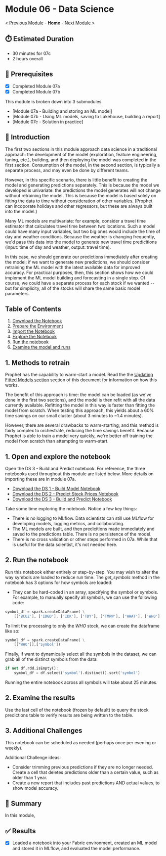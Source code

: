 # Module 06 - Data Science

[< Previous Module](../modules/module07b.md) - **[Home](../README.md)** - [Next Module >](./module10.md)

## :stopwatch: Estimated Duration

* 30 minutes for 07c
* 2 hours overall

## :thinking: Prerequisites

- [x] Completed Module 07a
- [x] Completed Module 07b

This module is broken down into 3 submodules.
* [Module 07a - Building and storing an ML model]
* [Module 07b - Using ML models, saving to Lakehouse, building a report]
* [Module 07c - Solution in practice]

## :loudspeaker: Introduction

The first two sections in this module approach data science in a traditional approach: the development of the model (exploration, feature engineering, tuning, etc.), building, and then deploying the model was completed in the first section. Consumption of the model, in the second section, is typically a separate process, and may even be done by different teams.

However, in this specific scenario, there is little benefit to creating the model and generating predictions separately. This is because the model we developed is univariate: the predictions the model generates will not change without retraining the model. This is because the model is based solely on fitting the data to time without consideration of other variables. (Prophet can incoporate holidays and other regressors, but these are always built into the model.)

Many ML models are multivariate: for example, consider a travel time estimator that calculates travel time between two locations. Such a model could have many input variables, but two big ones would include the time of day and weather conditions. Because the weather is changing frequently, we'd pass this data into the model to generate new travel time predicitions (input: time of day and weather, output: travel time).

In this case, we should generate our predictions immediately after creating the model; if we want to generate new predictions, we should consider retraining the ML model with the latest available data for improved accuracy. For practical purposes, then, this section shows how we could implement the ML model building and forecasting in a single step. Of course, we could have a separate process for each stock if we wanted -- but for simplicity, all of the stocks will share the same basic model parameters.

## Table of Contents

1. [Download the Notebook](#1-download-the-notebook)
2. [Prepare the Environment](#2-prepare-the-environment)
3. [Import the Notebook](#3-import-the-notebook)
4. [Explore the Notebook](#4-explore-the-notebook)
5. [Run the notebook](#5-run-the-notebook)
6. [Examine the model and runs](#6-examine-the-model-and-runs)

## 1. Methods to retrain

Prophet has the capability to warm-start a model. Read the the [Updating Fitted Models section](https://facebook.github.io/prophet/docs/additional_topics.html) section of this document for information on how this works. 

The benefit of this approach is time: the model can be loaded (as we've done in the first two sections), and the model is then refit with all the data currently available. Refitting the model in this way is faster than fitting the model from scratch. When testing this approach, this yields about a 60% time savings on our small cluster (about 3 minutes to ~1.4 minutes). 

However, there are several drawbacks to warm-starting; and this method is fairly complex to orchestrate, reducing the time savings benefit. Because Prophet is able to train a model very quickly, we're better off training the model from scratch than attempting to warm-start.

## 1. Open and explore the notebook

Open the DS 3 - Build and Predict notebook. For reference, the three notebooks used throughout this module are listed below. More details on importing these are in module 07a.

* [Download the DS 1 - Build Model Notebook](<../resources/module07/DS 1 - Build Model.ipynb>)
* [Download the DS 2 - Predict Stock Prices Notebook](<../resources/module07/DS 2 - Predict Stock Prices.ipynb>)
* [Download the DS 3 - Build and Predict Notebook](<../resources/module07/DS 3 - Build and Predict.ipynb>)

Take some time exploring the notebook. Notice a few key things:

* There is no logging to MLflow. Data scientists can still use MLflow for developing models, logging metrics, and collaborating. 
* The ML models are built, and then predicitions made immediately and saved to the predictions table. There is no persistence of the model.
* There is no cross validation or other steps performed in 07a. While that is useful for the data scientist, it's not needed here.

## 2. Run the notebook

Run this notebook either entirely or step-by-step. You may wish to alter the way symbols are loaded to reduce run time. The *get_symbols* method in the notebook has 3 options for how symbols are loaded:

* They can be hard-coded in an array, specifying the symbol or symbols. For example, to manually specify all symbols, we can use the following code:

```python
symbol_df = spark.createDataFrame( \
    [['BCUZ'], ['IDGD'], ['IDK'], ['TDY'], ['TMRW'], ['WHAT'], ['WHO'], ['WHY']],['Symbol'])
```

To limit the processing to only the *WHO* stock, we can create the dataframe like so:

```python
symbol_df = spark.createDataFrame( \
    [['WHO']],['Symbol'])
```

Finally, if want to dynamically select all the symbols in the dataset, we can grab all of the distinct symbols from the data:

```python
if not df.rdd.isEmpty():
    symbol_df = df.select('symbol').distinct().sort('symbol')
```

Running the entire notebook across all symbols will take about 25 minutes.

## 2. Examine the results

Use the last cell of the notebook (frozen by default) to query the stock predictions table to verify results are being written to the table.

## 3. Additional Challenges

This notebook can be scheduled as needed (perhaps once per evening or weekly). 


Additional Challenge ideas:

* Consider trimming previous predictions if they are no longer needed. Create a cell that deletes predictions older than a certain value, such as older than 1 year.
* Create a new report that includes past predictions AND actual values, to show model accuracy.

## :tada: Summary

In this module, 

## :white_check_mark: Results

- [x] Loaded a notebook into your Fabric environment, created an ML model and stored it in MLflow, and evaluated the model performance.

